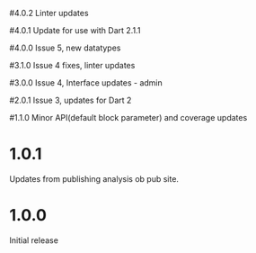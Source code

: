 #4.0.2
Linter updates

#4.0.1
Update for use with Dart 2.1.1

#4.0.0
Issue 5, new datatypes

#3.1.0
Issue 4 fixes, linter updates

#3.0.0
Issue 4, Interface updates - admin

#2.0.1
Issue 3, updates for Dart 2

#1.1.0
Minor API(default block parameter) and coverage updates

# 1.0.1
Updates from publishing analysis ob pub site.

# 1.0.0
Initial release